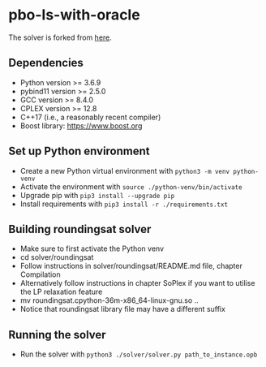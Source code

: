 # pbo-ls-with-oracle

The solver is forked from [here](https://bitbucket.org/coreo-group/pbo-ihs-solver/src/master/).

## Dependencies
- Python version >= 3.6.9
- pybind11 version >= 2.5.0
- GCC version >= 8.4.0
- CPLEX version >= 12.8
- C++17 (i.e., a reasonably recent compiler)
- Boost library: https://www.boost.org

## Set up Python environment
- Create a new Python virtual environment with `python3 -m venv python-venv`
- Activate the environment with `source ./python-venv/bin/activate`
- Upgrade pip with `pip3 install --upgrade pip`
- Install requirements with `pip3 install -r ./requirements.txt`

## Building roundingsat solver
- Make sure to first activate the Python venv
- cd solver/roundingsat
- Follow instructions in solver/roundingsat/README.md file, chapter Compilation
- Alternatively follow instructions in chapter SoPlex if you want to utilise the LP relaxation feature
- mv roundingsat.cpython-36m-x86_64-linux-gnu.so ..
- Notice that roundingsat library file may have a different suffix

## Running the solver
- Run the solver with `python3 ./solver/solver.py path_to_instance.opb`